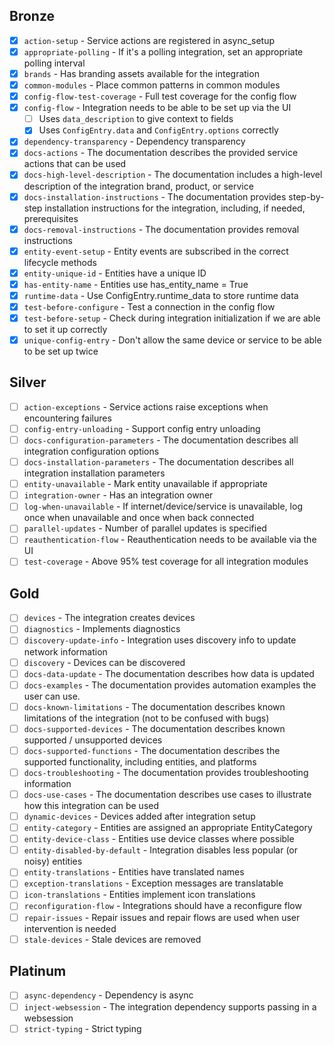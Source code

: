 ## Bronze
- [X] `action-setup` - Service actions are registered in async_setup
- [X] `appropriate-polling` - If it's a polling integration, set an appropriate polling interval
- [X] `brands` - Has branding assets available for the integration
- [X] `common-modules` - Place common patterns in common modules
- [X] `config-flow-test-coverage` - Full test coverage for the config flow
- [X] `config-flow` - Integration needs to be able to be set up via the UI
    - [ ] Uses `data_description` to give context to fields
    - [X] Uses `ConfigEntry.data` and `ConfigEntry.options` correctly
- [X] `dependency-transparency` - Dependency transparency
- [X] `docs-actions` - The documentation describes the provided service actions that can be used
- [X] `docs-high-level-description` - The documentation includes a high-level description of the integration brand, product, or service
- [X] `docs-installation-instructions` - The documentation provides step-by-step installation instructions for the integration, including, if needed, prerequisites
- [X] `docs-removal-instructions` - The documentation provides removal instructions
- [X] `entity-event-setup` - Entity events are subscribed in the correct lifecycle methods
- [X] `entity-unique-id` - Entities have a unique ID
- [X] `has-entity-name` - Entities use has_entity_name = True
- [X] `runtime-data` - Use ConfigEntry.runtime_data to store runtime data
- [X] `test-before-configure` - Test a connection in the config flow
- [X] `test-before-setup` - Check during integration initialization if we are able to set it up correctly
- [X] `unique-config-entry` - Don't allow the same device or service to be able to be set up twice

## Silver
- [ ] `action-exceptions` - Service actions raise exceptions when encountering failures
- [ ] `config-entry-unloading` - Support config entry unloading
- [ ] `docs-configuration-parameters` - The documentation describes all integration configuration options
- [ ] `docs-installation-parameters` - The documentation describes all integration installation parameters
- [ ] `entity-unavailable` - Mark entity unavailable if appropriate
- [ ] `integration-owner` - Has an integration owner
- [ ] `log-when-unavailable` - If internet/device/service is unavailable, log once when unavailable and once when back connected
- [ ] `parallel-updates` - Number of parallel updates is specified
- [ ] `reauthentication-flow` - Reauthentication needs to be available via the UI
- [ ] `test-coverage` - Above 95% test coverage for all integration modules

## Gold
- [ ] `devices` - The integration creates devices
- [ ] `diagnostics` - Implements diagnostics
- [ ] `discovery-update-info` - Integration uses discovery info to update network information
- [ ] `discovery` - Devices can be discovered
- [ ] `docs-data-update` - The documentation describes how data is updated
- [ ] `docs-examples` - The documentation provides automation examples the user can use.
- [ ] `docs-known-limitations` - The documentation describes known limitations of the integration (not to be confused with bugs)
- [ ] `docs-supported-devices` - The documentation describes known supported / unsupported devices
- [ ] `docs-supported-functions` - The documentation describes the supported functionality, including entities, and platforms
- [ ] `docs-troubleshooting` - The documentation provides troubleshooting information
- [ ] `docs-use-cases` - The documentation describes use cases to illustrate how this integration can be used
- [ ] `dynamic-devices` - Devices added after integration setup
- [ ] `entity-category` - Entities are assigned an appropriate EntityCategory
- [ ] `entity-device-class` - Entities use device classes where possible
- [ ] `entity-disabled-by-default` - Integration disables less popular (or noisy) entities
- [ ] `entity-translations` - Entities have translated names
- [ ] `exception-translations` - Exception messages are translatable
- [ ] `icon-translations` - Entities implement icon translations
- [ ] `reconfiguration-flow` - Integrations should have a reconfigure flow
- [ ] `repair-issues` - Repair issues and repair flows are used when user intervention is needed
- [ ] `stale-devices` - Stale devices are removed

## Platinum
- [ ] `async-dependency` - Dependency is async
- [ ] `inject-websession` - The integration dependency supports passing in a websession
- [ ] `strict-typing` - Strict typing
